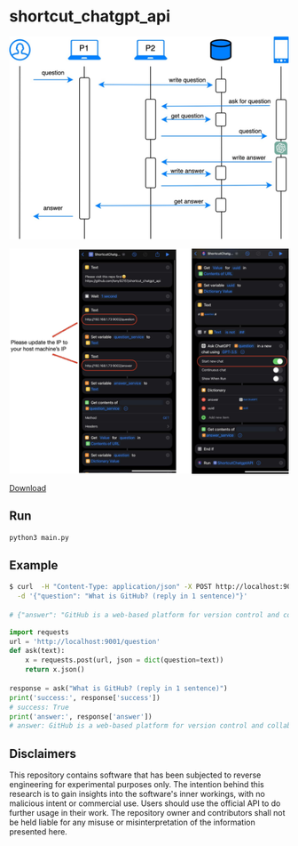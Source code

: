 # shortcut_chatgpt_api

![image](docs/dia.jpg)

![image](docs/shortcut.jpg)

[Download](https://www.icloud.com/shortcuts/9e17a4606a404cad895394dfb10ebc4d)

## Run

```bash
python3 main.py
```

## Example
```bash
$ curl  -H "Content-Type: application/json" -X POST http://localhost:9001/question \
  -d '{"question": "What is GitHub? (reply in 1 sentence)"}'
  
# {"answer": "GitHub is a web-based platform for version control and collaboration that allows developers to host, manage, and share their code repositories.", "success": true}
```

```python
import requests
url = 'http://localhost:9001/question'
def ask(text):
    x = requests.post(url, json = dict(question=text))
    return x.json()

response = ask("What is GitHub? (reply in 1 sentence)")
print('success:', response['success'])
# success: True
print('answer:', response['answer'])
# answer: GitHub is a web-based platform for version control and collaboration that allows developers to store, manage, and share their code repositories.
```
## Disclaimers
This repository contains software that has been subjected to reverse engineering for experimental purposes only. The intention behind this research is to gain insights into the software's inner workings, with no malicious intent or commercial use. Users should use the official API to do further usage in their work. The repository owner and contributors shall not be held liable for any misuse or misinterpretation of the information presented here. 

